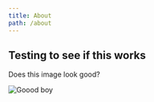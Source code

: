 ```yaml
---
title: About
path: /about
---
```

## Testing to see if this works

Does this image look good?

![Goood boy](/images/uploads/download.jpeg "That's a good boy")
